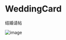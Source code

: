 # WeddingCard
结婚请帖

![image](https://github.com/shushengming/wedingCard/blob/master/screenshot/ScreenClip.png)

